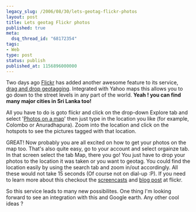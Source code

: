 ```yaml
---
legacy_slug: /2006/08/30/lets-geotag-flickr-photos
layout: post
title: Lets geotag Flickr photos
published: true
meta:
  dsq_thread_id: "68172354"
tags:
- Web
type: post
status: publish
published_at: 1156896000000
---
```

Two days ago <a title="Flickr" href="http://www.flickr.com">Flickr</a> has added another awesome feature to its service, <a href="http://www.techcrunch.com/2006/08/28/flickr-to-launch-geo-tagging-today/">drag and drop geotagging</a>. Integrated with Yahoo maps this allows you to go down to the street levels in any part of the world. <strong>Yeah ! you can find many major cities in Sri Lanka too!</strong>

All you have to do is goto flickr and click on the drop-down Explore tab and select '<a href="http://www.flickr.com/map/">Photos on a map</a>' then just type in the location you like (for example, Colombo or Anuradhapura). Zoom into the location and click on the hotspots to see the pictures tagged with that location.

GREAT! Now probably you are all excited on how to get your photos on the map too. That's also quite easy, go to your account and select orgainze tab. In that screen select the tab Map, there you go! You just have to drop your photos to the location it was taken or you want to geotag. You could find the location easily by using the search tab and zoom in/out accordingly. All these would not take 15 seconds (Of course not on dial-up :P). If you need to learn more about this checkout the <a href="http://www.flickr.com/help/screencasts/vol1">screencasts</a> and <a href="http://blog.flickr.com/flickrblog/2006/08/great_shot_wher.html">blog post</a> at flickr.

So this service leads to many new possibilites. One thing I'm looking forward to see an integration with this and Google earth. Any other cool ideas ?
